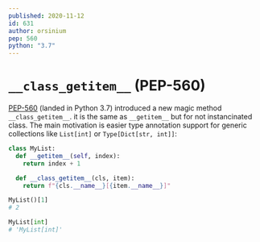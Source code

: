 ```yaml
---
published: 2020-11-12
id: 631
author: orsinium
pep: 560
python: "3.7"
---
```


# `__class_getitem__` (PEP-560)

[PEP-560](https://www.python.org/dev/peps/pep-0560/) (landed in Python 3.7) introduced a new magic method `__class_getitem__`. it is the same as `__getitem__` but for not instancinated class. The main motivation is easier type annotation support for generic collections like `List[int]` or `Type[Dict[str, int]]`:

```python
class MyList:
  def __getitem__(self, index):
    return index + 1

  def __class_getitem__(cls, item):
    return f"{cls.__name__}[{item.__name__}]"

MyList()[1]
# 2

MyList[int]
# 'MyList[int]'
```
